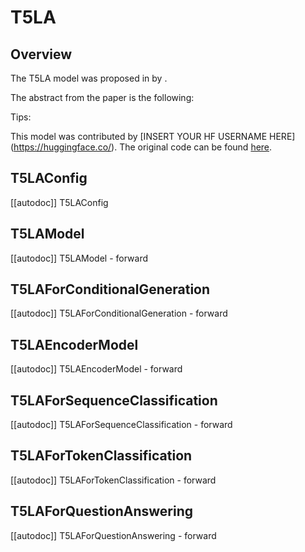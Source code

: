 <!--Copyright 2025 The HuggingFace Team. All rights reserved.

Licensed under the Apache License, Version 2.0 (the "License"); you may not use this file except in compliance with
the License. You may obtain a copy of the License at

http://www.apache.org/licenses/LICENSE-2.0

Unless required by applicable law or agreed to in writing, software distributed under the License is distributed on
an "AS IS" BASIS, WITHOUT WARRANTIES OR CONDITIONS OF ANY KIND, either express or implied. See the License for the
specific language governing permissions and limitations under the License.

⚠️ Note that this file is in Markdown but contain specific syntax for our doc-builder (similar to MDX) that may not be
rendered properly in your Markdown viewer.

-->

# T5LA

## Overview

The T5LA model was proposed in [<INSERT PAPER NAME HERE>](<INSERT PAPER LINK HERE>) by <INSERT AUTHORS HERE>.
<INSERT SHORT SUMMARY HERE>

The abstract from the paper is the following:

*<INSERT PAPER ABSTRACT HERE>*

Tips:

<INSERT TIPS ABOUT MODEL HERE>

This model was contributed by [INSERT YOUR HF USERNAME HERE](https://huggingface.co/<INSERT YOUR HF USERNAME HERE>).
The original code can be found [here](<INSERT LINK TO GITHUB REPO HERE>).


## T5LAConfig

[[autodoc]] T5LAConfig

## T5LAModel

[[autodoc]] T5LAModel
    - forward

## T5LAForConditionalGeneration

[[autodoc]] T5LAForConditionalGeneration
    - forward

## T5LAEncoderModel

[[autodoc]] T5LAEncoderModel
    - forward

## T5LAForSequenceClassification

[[autodoc]] T5LAForSequenceClassification
    - forward

## T5LAForTokenClassification

[[autodoc]] T5LAForTokenClassification
    - forward

## T5LAForQuestionAnswering

[[autodoc]] T5LAForQuestionAnswering
    - forward

</pt>
<tf>
